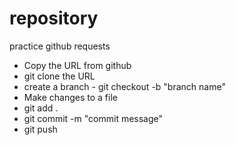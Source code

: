 # repository
practice github requests
- Copy the URL from github
- git clone the URL
- create a branch - git checkout -b "branch name" 
- Make changes to a file
- git add .
- git commit -m "commit message"
- git push

